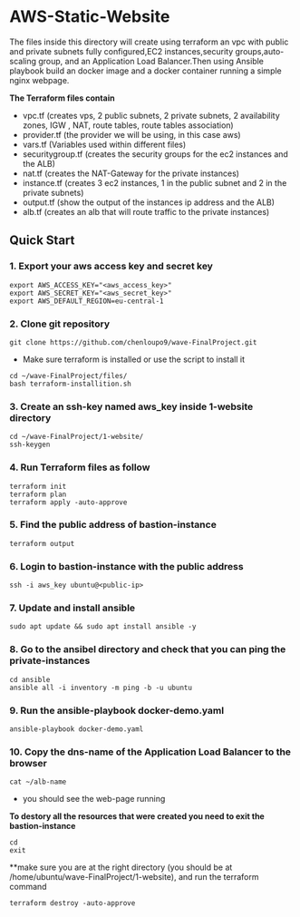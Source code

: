 # AWS-Static-Website 
The files inside this directory will create using terraform an vpc with public and private subnets fully configured,EC2 instances,security groups,auto-scaling group, and an Application Load Balancer.Then using Ansible playbook build an docker image and a docker container running a simple nginx webpage.
 
**The Terraform files contain** 
-  vpc.tf (creates vps, 2 public subnets, 2 private subnets, 2 availability zones, IGW , NAT, route tables, route tables association)
- provider.tf (the provider we will be using, in this case aws)
- vars.tf (Variables used within different files) 
- securitygroup.tf (creates the security groups for the ec2 instances and the ALB)
- nat.tf (creates the NAT-Gateway for the private instances) 
- instance.tf (creates 3 ec2 instances, 1 in the public subnet and 2 in the private subnets)
- output.tf (show the output of the instances ip address and the ALB) 
- alb.tf (creates an alb that will route traffic to the private instances) 

## Quick Start 
### 1. Export your aws access key and secret key 
``` 
export AWS_ACCESS_KEY="<aws_access_key>" 
export AWS_SECRET_KEY="<aws_secret_key>"
export AWS_DEFAULT_REGION=eu-central-1 
``` 

### 2. Clone git repository 
```
git clone https://github.com/chenloupo9/wave-FinalProject.git 
```
- Make sure terraform is installed or use the script to install it 
```
cd ~/wave-FinalProject/files/ 
bash terraform-installition.sh
``` 

### 3. Create an ssh-key named aws_key inside 1-website directory 
```
cd ~/wave-FinalProject/1-website/
ssh-keygen
``` 

### 4. Run Terraform files as follow 
``` 
terraform init 
terraform plan
terraform apply -auto-approve 
``` 

### 5. Find the public address of bastion-instance
```
terraform output
```

### 6. Login to bastion-instance with the public address
```
ssh -i aws_key ubuntu@<public-ip>
```

### 7. Update and install ansible
```
sudo apt update && sudo apt install ansible -y 
```

### 8. Go to the ansibel directory and check that you can ping the private-instances
```
cd ansible
ansible all -i inventory -m ping -b -u ubuntu
```

### 9. Run the ansible-playbook docker-demo.yaml
```
ansible-playbook docker-demo.yaml
```

### 10. Copy the dns-name of the Application Load Balancer to the browser
```
cat ~/alb-name
```

- you should see the web-page running

**To destory all the resources that were created you need to exit the bastion-instance**
```
cd 
exit
```

**make sure you are at the right directory (you should be at /home/ubuntu/wave-FinalProject/1-website), and run the terraform command
```
terraform destroy -auto-approve
```







